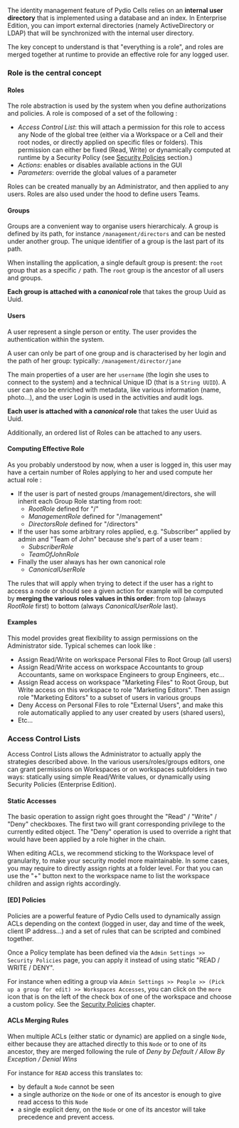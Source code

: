 The identity management feature of Pydio Cells relies on an **internal user directory** that is implemented using a database and an index. In Enterprise Edition, you can import external directories (namely ActiveDirectory or LDAP) that will be synchronized with the internal user directory.

The key concept to understand is that "everything is a role", and roles are merged together at runtime to provide an effective role for any logged user.

### Role is the central concept

#### Roles

The role abstraction is used by the system when you define authorizations and policies. A role is composed of a set of the following : 

- _Access Control List_: this will attach a permission for this role to access any Node of the global tree (either via a Workspace or a Cell and their root nodes, or directly applied on specific files or folders). This permission can either be fixed (Read, Write) or dynamically computed at runtime by a Security Policy (see [Security Policies]() section.)
- _Actions_: enables or disables available actions in the GUI
- _Parameters_: override the global values of a parameter

Roles can be created manually by an Administrator, and then applied to any users. Roles are also used under the hood to define users Teams.

#### Groups

Groups are a convenient way to organise users hierarchicaly. A group is defined by its path, for instance `/management/directors` and can be nested under another group. The unique identifier of a group is the last part of its path.

When installing the application, a single default group is present: the `root` group that as a specific `/` path. The `root` group is the ancestor of all users and groups.

**Each group is attached with a _canonical_ role** that takes the group Uuid as Uuid.

#### Users

A user represent a single person or entity. The user provides the authentication within the system. 

A user can only be part of one group and is characterised by her login and the path of her group: typically:  `/management/director/jane`

The main properties of a user are her `username` (the login she uses to connect to the system) and a technical Unique ID (that is a `String UUID`). A user can also be enriched with metadata, like various information (name, photo...), and the user Login is used in the activities and audit logs.

**Each user is attached with a _canonical_ role** that takes the user Uuid as Uuid.

Additionally, an ordered list of Roles can be attached to any users.

#### Computing Effective Role

As you probably understood by now, when a user is logged in, this user may have a certain number of Roles applying to her and used compute her actual role : 

- If the user is part of nested groups /management/directors, she will inherit each Group Role starting from root: 
    + _RootRole_ defined for "/"
    + _ManagementRole_ defined for "/management"
    + _DirectorsRole_ defined for "/directors"
- If the user has some arbitrary roles applied, e.g. "Subscriber" applied by admin and "Team of John" because she's part of a user team : 
    + _SubscriberRole_
    + _TeamOfJohnRole_
- Finally the user always has her own canonical role
    + _CanonicalUserRole_
    
The rules that will apply when trying to detect if the user has a right to access a node or should see a given action for example will be computed by **merging the various roles values in this order**: from top (always _RootRole_ first) to bottom (always _CanonicalUserRole_ last).

#### Examples

This model provides great flexibility to assign permissions on the Administrator side. Typical schemes can look like :
 
- Assign Read/Write on workspace Personal Files to Root Group (all users)
- Assign Read/Write access on workspace Accountants to group Accountants, same on workspace Engineers to group Engineers, etc...
- Assign Read access on workspace "Marketing Files" to Root Group, but Write access on this workspace to role "Marketing Editors". Then assign role "Marketing Editors" to a subset of users in various groups
- Deny Access on Personal Files to role "External Users", and make this role automatically applied to any user created by users (shared users), 
- Etc...

### Access Control Lists

Access Control Lists allows the Administrator to actually apply the strategies described above. In the various users/roles/groups editors, one can grant permissions on Workspaces or on workspaces subfolders in two ways: statically using simple Read/Write values, or dynamically using Security Policies (Enterprise Edition).

#### Static Accesses

The basic operation to assign right goes throught the "Read" / "Write" / "Deny" checkboxes. The first two will grant corresponding privilege to the currently edited object. The "Deny" operation is used to override a right that would have been applied by a role higher in the chain.

When editing ACLs, we recommend sticking to the Workspace level of granularity, to make your security model more maintainable. In some cases, you may require to directly assign rights at a folder level. For that you can use the "+" button next to the workspace name to list the workspace children and assign rights accordingly. 

#### [ED] Policies

Policies are a powerful feature of Pydio Cells used to dynamically assign ACLs depending on the context (logged in user, day and time of the week, client IP address...) and a set of rules that can be scripted and combined together.

Once a Policy template has been defined via the `Admin Settings >> Security Policies` page, you can apply it instead of using static "READ / WRITE / DENY".

For instance when editing a group via `Admin Settings >> People >> (Pick up a group for edit) >> Workspaces Accesses`, you can click on the `more` icon that is on the left of the check box of one of the workspace and choose a custom policy. See the [Security Policies]() chapter.

#### ACLs Merging Rules

When multiple ACLs (either static or dynamic) are applied on a single `Node`, either because they are attached directly to this `Node` or to one of its ancestor, they are merged following the rule of _Deny by Default / Allow By Exception / Denial Wins_

For instance for `READ` access this translates to:

- by default a `Node` cannot be seen
- a single authorize on the `Node` or one of its ancestor is enough to give read access to this `Node`
- a single explicit deny, on the `Node` or one of its ancestor will take precedence and prevent access.